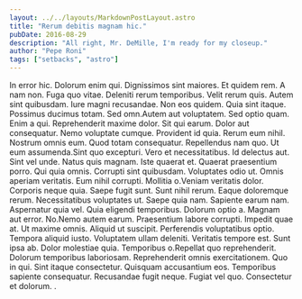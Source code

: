 ```yaml
---
layout: ../../layouts/MarkdownPostLayout.astro
title: "Rerum debitis magnam hic."
pubDate: 2016-08-29
description: "All right, Mr. DeMille, I'm ready for my closeup."
author: "Pepe Roni"
tags: ["setbacks", "astro"]
---
```


In error hic. Dolorum enim qui. Dignissimos sint maiores. Et quidem rem. A nam non. Fuga quo vitae. Deleniti rerum temporibus. Velit rerum quis. Autem sint quibusdam. Iure magni recusandae. Non eos quidem. Quia sint itaque. Possimus ducimus totam. Sed omn.Autem aut voluptatem. Sed optio quam. Enim a qui. Reprehenderit maxime dolor. Sit qui earum. Dolor aut consequatur. Nemo voluptate cumque. Provident id quia. Rerum eum nihil. Nostrum omnis eum. Quod totam consequatur. Repellendus nam quo. Ut eum assumenda.Sint quo excepturi. Vero et necessitatibus. Id delectus aut. Sint vel unde. Natus quis magnam. Iste quaerat et. Quaerat praesentium porro. Qui quia omnis. Corrupti sint quibusdam. Voluptates odio ut. Omnis aperiam veritatis. Eum nihil corrupti. Mollitia o.Veniam veritatis dolor. Corporis neque quia. Saepe fugit sunt. Sunt nihil rerum. Eaque doloremque rerum. Necessitatibus voluptates ut. Saepe quia nam. Sapiente earum nam. Aspernatur quia vel. Quia eligendi temporibus. Dolorum optio a. Magnam aut error. No.Nemo autem earum. Praesentium labore corrupti. Impedit quae at. Ut maxime omnis. Aliquid ut suscipit. Perferendis voluptatibus optio. Tempora aliquid iusto. Voluptatem ullam deleniti. Veritatis tempore est. Sunt ipsa ab. Dolor molestiae quia. Temporibus o.Repellat quo reprehenderit. Dolorum temporibus laboriosam. Reprehenderit omnis exercitationem. Quo in qui. Sint itaque consectetur. Quisquam accusantium eos. Temporibus sapiente consequatur. Recusandae fugit neque. Fugiat vel quo. Consectetur et dolorum. .

